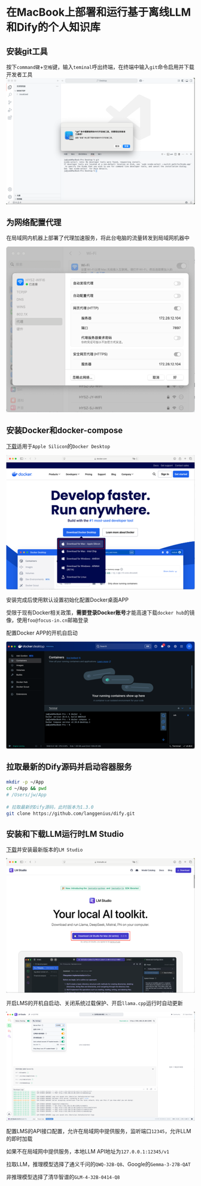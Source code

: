 # 在MacBook上部署和运行基于离线LLM和Dify的个人知识库

## 安装git工具

按下`command键`+`空格`键，输入`teminal`呼出终端，在终端中输入`git`命令启用并下载开发者工具
![alt text](0x00.安装git.png)

## 为网络配置代理

在局域网内机器上部署了代理加速服务，将此台电脑的流量转发到局域网机器中

![alt text](0x01.为Mac配置代理.png)

## 安装Docker和docker-compose

[下载](https://www.docker.com)适用于`Apple Silicon`的`Docker Desktop`

![alt text](0x02.下载Docker环境.png)

安装完成后使用默认设置初始化配置Docker桌面APP

受限于现有Docker相关政策，**需要登录Docker账号**才能高速下载`docker hub`的镜像，使用`foo@focus-in.cn`邮箱登录

配置Docker APP的开机自启动

![alt text](0x03.校验Docker环境.png)

## 拉取最新的Dify源码并启动容器服务

```Bash
mkdir -p ~/App
cd ~/App && pwd
# /Users/jw/App

# 拉取最新的Dify源码，此时版本为1.3.0
git clone https://github.com/langgenius/dify.git
```

## 安装和下载LLM运行时LM Studio

[下载](https://lmstudio.ai)并安装最新版本的`LM Studio`

![alt text](0x04.下载LMStudio.png)

开启LMS的开机自启动、关闭系统过载保护、开启`llama.cpp`运行时自动更新

![alt text](0x05.LMS的API接口配置.png)

配置LMS的API接口配置，允许在局域网中提供服务，监听端口`12345`，允许LLM的即时加载

如果不在局域网中提供服务，本地LLM API地址为`127.0.0.1:12345/v1`

拉取LLM，推理模型选择了通义千问的`QWQ-32B-Q8`、Google的`Gemma-3-27B-QAT`

非推理模型选择了清华智谱的`GLM-4-32B-0414-Q8`